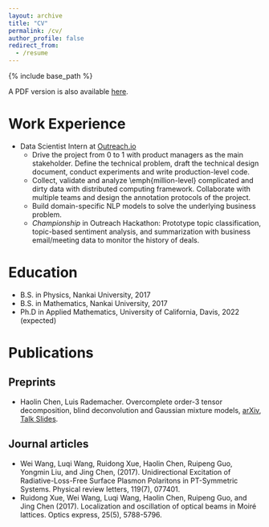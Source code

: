 ```yaml
---
layout: archive
title: "CV"
permalink: /cv/
author_profile: false
redirect_from:
  - /resume
---
```


{% include base_path %}

A PDF version is also available [here](../files/Resume_21Fall.pdf).

# Work Experience
* Data Scientist Intern at [Outreach.io](https://www.outreach.io)
  - Drive the project from 0 to 1 with product managers as the main stakeholder. Define the technical problem, draft the technical design document, conduct experiments and write production-level code.
  - Collect, validate and analyze \emph{million-level} complicated and dirty data with distributed computing framework. Collaborate with multiple teams and design the annotation protocols of the project.
  - Build domain-specific NLP models to solve the underlying business problem.
  - *Championship* in Outreach Hackathon: Prototype topic classification, topic-based sentiment analysis, and summarization with business email/meeting data to monitor the history of deals. 

# Education
* B.S. in Physics, Nankai University, 2017
* B.S. in Mathematics, Nankai University, 2017
* Ph.D in Applied Mathematics, University of California, Davis, 2022 (expected)

# Publications

##  Preprints
 * Haolin Chen, Luis Rademacher. Overcomplete order-3 tensor decomposition, blind deconvolution and Gaussian mixture models, [arXiv](https://arxiv.org/abs/2007.08133), [Talk Slides](../files/MLSS_Slides.pdf).


## Journal articles
 * Wei Wang, Luqi Wang, Ruidong Xue, Haolin Chen, Ruipeng Guo, Yongmin Liu, and Jing Chen, (2017). Unidirectional Excitation of Radiative-Loss-Free Surface Plasmon Polaritons in PT-Symmetric Systems. Physical review letters, 119(7), 077401. 
 * Ruidong Xue, Wei Wang, Luqi Wang, Haolin Chen, Ruipeng Guo, and Jing Chen (2017). Localization and oscillation of optical beams in Moiré lattices. Optics express, 25(5), 5788-5796. 
 